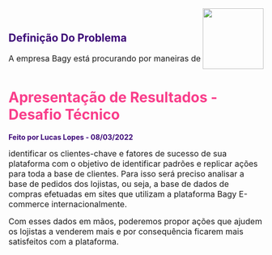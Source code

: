 <!DOCTYPE html>
<html lang="pt-br">
<head>
 <meta charset="utf-8"/>
 <meta content="width=device-width, initial-scale=1, maximum-scale=1" name="viewport">
</head>
<body>

<div>
    <div style="float:right">
        <img src='https://site.bagy.com.br/wp-content/uploads/2021/02/logo-1.png' style="width:120px;">
    </div>
    <div style="float:left">
         <font color='#F93D8A'><h1>Apresentação de Resultados - Desafio Técnico</h1></font>
        <p><font color='#3C0877'><strong>Feito por Lucas Lopes - 08/03/2022</strong></font></p>
    </div>
</div><br>

  <div>
     <font color='#3C0877'><h2>Definição Do Problema</h2></font>
</div>

<p>
    <font size="3">
        A empresa <a src="https://site.bagy.com.br/?utm_source=google&utm_medium=cpc&utm_campaign=venda&utm_term=frio&utm_content=%5BVD%5D%5BDIRETO%5D%5BCPA%5D%5BSEARCH%5D%5BNEWBAGYINSTITUICIONAL%5D&hsa_acc=8672170918&hsa_cam=8192174854&hsa_grp=125590608621&hsa_ad=554852491567&hsa_src=g&hsa_tgt=aud-1146352535928%3Adsa-1442198972820&hsa_kw&hsa_mt&hsa_net=adwords&hsa_ver=3&gclid=Cj0KCQiAmpyRBhC-ARIsABs2EArQHQ8vaSFzJ5JazPoJ6nRz_Javih4_pNHhPWlNwgPBg-hqPFJc6kEaAhkPEALw_wcB"> Bagy</a> está procurando por maneiras de identificar os clientes-chave e fatores de sucesso de sua plataforma com o objetivo de identificar padrões e replicar ações para toda a base de clientes. Para isso será preciso analisar a base de pedidos dos lojistas, ou seja, a base de dados de compras efetuadas em sites que utilizam a plataforma Bagy E-commerce internacionalmente.
    </font>
</p>
<p>
    <font size="3">
    Com esses dados em mãos, poderemos propor ações que ajudem os lojistas a venderem
mais e por consequência ficarem mais satisfeitos com a plataforma. 
    </font>
</p>
<br>
  
</body>
</html>
